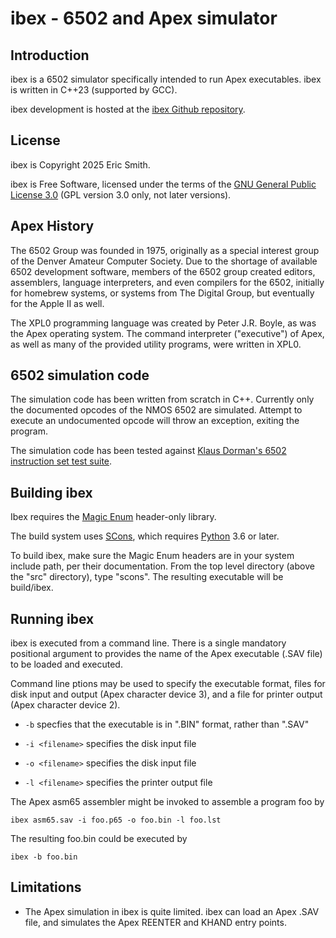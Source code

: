 # ibex - 6502 and Apex simulator

## Introduction

ibex is a 6502 simulator specifically intended to run Apex executables.
ibex is written in C++23 (supported by GCC).

ibex development is hosted at the
[ibex Github repository](https://github.com/brouhaha/ibex/).

## License

ibex is Copyright 2025 Eric Smith.

ibex is Free Software, licensed under the terms of the
[GNU General Public License 3.0](https://www.gnu.org/licenses/gpl-3.0.en.html)
(GPL version 3.0 only, not later versions).

## Apex History

The 6502 Group was founded in 1975, originally as a special interest group
of the Denver Amateur Computer Society. Due to the shortage of available
6502 development software, members of the 6502 group created editors,
assemblers, language interpreters, and even compilers for the 6502,
initially for homebrew systems, or systems from The Digital Group, but
eventually for the Apple II as well.

The XPL0 programming language was created by Peter J.R. Boyle, as was the
Apex operating system. The command interpreter ("executive") of Apex, as
well as many of the provided utility programs, were written in XPL0.

## 6502 simulation code

The simulation code has been written from scratch in C++. Currently only
the documented opcodes of the NMOS 6502 are simulated. Attempt to execute
an undocumented opcode will throw an exception, exiting the program.

The simulation code has been tested against [Klaus Dorman's 6502 instruction
set test suite](https://github.com/Klaus2m5/6502_65C02_functional_tests).

## Building ibex

Ibex requires the
[Magic Enum](https://github.com/Neargye/magic_enum)
header-only library.

The build system uses
[SCons](https://scons.org),
which requires
[Python](https://www.python.org/)
3.6 or later.

To build ibex, make sure the Magic Enum headers are in
your system include path, per their documentation. From the top level
directory (above the "src" directory), type "scons". The resulting
executable will be build/ibex.

## Running ibex

ibex is executed from a command line. There is a single mandatory
positional argument to provides the name of the Apex executable
(.SAV file) to be loaded and executed.

Command line ptions may be used to specify the executable format,
files for disk input and output
(Apex character device 3), and a file for printer output (Apex
character device 2).

* `-b` specfies that the executable is in ".BIN" format, rather than ".SAV"

* `-i <filename>` specifies the disk input file

* `-o <filename>` specifies the disk input file

* `-l <filename>` specifies the printer output file


The Apex asm65 assembler might be invoked to assemble a program foo by

```
ibex asm65.sav -i foo.p65 -o foo.bin -l foo.lst
```

The resulting foo.bin could be executed by

```
ibex -b foo.bin
```

## Limitations

* The Apex simulation in ibex is quite limited. ibex can load an
  Apex .SAV file, and simulates the Apex REENTER and KHAND entry
  points.
